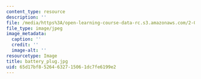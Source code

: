 ```yaml
---
content_type: resource
description: ''
file: /media/https%3A/open-learning-course-data-rc.s3.amazonaws.com/2-007-design-and-manufacturing-i-spring-2009/65d17bf85264632715061dc7fe6199e2_battery_plug.jpg
file_type: image/jpeg
image_metadata:
  caption: ''
  credit: ''
  image-alt: ''
resourcetype: Image
title: battery_plug.jpg
uid: 65d17bf8-5264-6327-1506-1dc7fe6199e2
---
```


